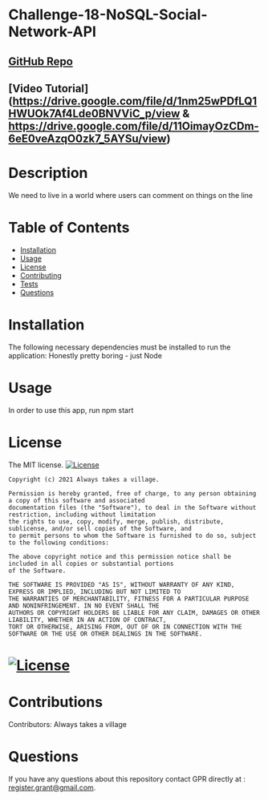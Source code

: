 # Challenge-18-NoSQL-Social-Network-API 
  ## [GitHub Repo](https://github.com/Register-Grant/Challenge-18-NoSQL-Social-Network-API )
  ## [Video Tutorial](https://drive.google.com/file/d/1nm25wPDfLQ1HWUOk7Af4Lde0BNVViC_p/view & https://drive.google.com/file/d/11OimayOzCDm-6eE0veAzqO0zk7_5AYSu/view)
  # Description
  We need to live in a world where users can comment on things on the line
  # Table of Contents
  * [Installation](#installation)
  * [Usage](#usage)
  * [License](#license)
  * [Contributing](#contributions)
  * [Tests](#tests)
  * [Questions](#questions)
  # Installation
  The following necessary dependencies must be installed to run the application: Honestly pretty boring - just Node
  # Usage
  In order to use this app, run npm start
  # License
  The MIT license.
    [![License](https://img.shields.io/badge/License-MIT-yellow.svg)](https://opensource.org/licenses/MIT)
    
    Copyright (c) 2021 Always takes a village.
        
    Permission is hereby granted, free of charge, to any person obtaining a copy of this software and associated
    documentation files (the "Software"), to deal in the Software without restriction, including without limitation
    the rights to use, copy, modify, merge, publish, distribute, sublicense, and/or sell copies of the Software, and
    to permit persons to whom the Software is furnished to do so, subject to the following conditions:
    
    The above copyright notice and this permission notice shall be included in all copies or substantial portions
    of the Software.
    
    THE SOFTWARE IS PROVIDED "AS IS", WITHOUT WARRANTY OF ANY KIND, EXPRESS OR IMPLIED, INCLUDING BUT NOT LIMITED TO 
    THE WARRANTIES OF MERCHANTABILITY, FITNESS FOR A PARTICULAR PURPOSE AND NONINFRINGEMENT. IN NO EVENT SHALL THE 
    AUTHORS OR COPYRIGHT HOLDERS BE LIABLE FOR ANY CLAIM, DAMAGES OR OTHER LIABILITY, WHETHER IN AN ACTION OF CONTRACT,
    TORT OR OTHERWISE, ARISING FROM, OUT OF OR IN CONNECTION WITH THE SOFTWARE OR THE USE OR OTHER DEALINGS IN THE SOFTWARE. 
  # [![License](https://img.shields.io/badge/License-MIT-yellow.svg)](https://opensource.org/licenses/MIT)
  # Contributions
  Contributors: Always takes a village
  # Questions
  If you have any questions about this repository contact GPR 
  directly at : register.grant@gmail.com.